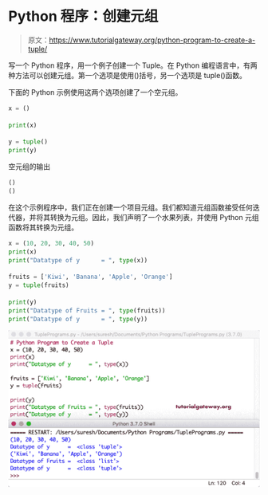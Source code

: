 # Python 程序：创建元组

> 原文：<https://www.tutorialgateway.org/python-program-to-create-a-tuple/>

写一个 Python 程序，用一个例子创建一个 Tuple。在 Python 编程语言中，有两种方法可以创建元组。第一个选项是使用()括号，另一个选项是 tuple()函数。

下面的 Python 示例使用这两个选项创建了一个空元组。

```py
x = ()

print(x)

y = tuple()
print(y)
```

空元组的输出

```py
()
()
```

在这个示例程序中，我们正在创建一个项目元组。我们都知道元组函数接受任何迭代器，并将其转换为元组。因此，我们声明了一个水果列表，并使用 Python 元组函数将其转换为元组。

```py
x = (10, 20, 30, 40, 50)
print(x)
print("Datatype of y      = ", type(x))

fruits = ['Kiwi', 'Banana', 'Apple', 'Orange']
y = tuple(fruits)

print(y)
print("Datatype of Fruits = ", type(fruits))
print("Datatype of y      = ", type(y))
```

![Python Program to Create a Tuple 2](img/4c375a46f95d9664aa0c1397602e66cf.png)